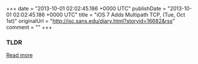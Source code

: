 +++
date = "2013-10-01 02:02:45.186 +0000 UTC"
publishDate = "2013-10-01 02:02:45.186 +0000 UTC"
title = "iOS 7 Adds Multipath TCP, (Tue, Oct 1st)"
originalUrl = "http://isc.sans.edu/diary.html?storyid=16682&rss"
comment = ""
+++

### TLDR



[Read more](http://isc.sans.edu/diary.html?storyid=16682&rss)
